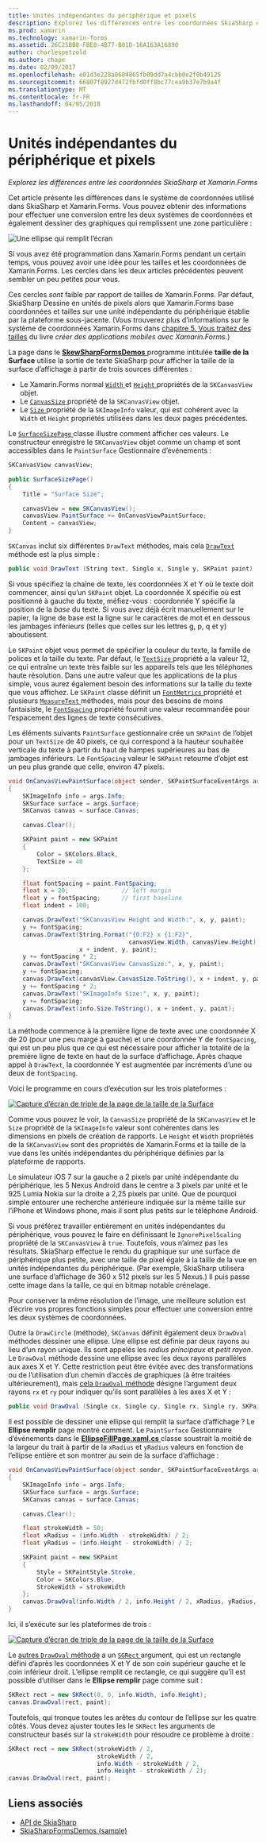```yaml
---
title: Unités indépendantes du périphérique et pixels
description: Explorez les différences entre les coordonnées SkiaSharp et Xamarin.Forms
ms.prod: xamarin
ms.technology: xamarin-forms
ms.assetid: 26C25BB8-FBE8-4B77-B01D-16A163A16890
author: charlespetzold
ms.author: chape
ms.date: 02/09/2017
ms.openlocfilehash: e01d3e228a0684865fb09dd7a4cbb0e2f0b49125
ms.sourcegitcommit: 66807f8927d472fbfd0ff8bc77cea9b37e7b9a4f
ms.translationtype: MT
ms.contentlocale: fr-FR
ms.lasthandoff: 04/05/2018
---
```

# <a name="pixels-and-device-independent-units"></a>Unités indépendantes du périphérique et pixels

_Explorez les différences entre les coordonnées SkiaSharp et Xamarin.Forms_

Cet article présente les différences dans le système de coordonnées utilisé dans SkiaSharp et Xamarin.Forms. Vous pouvez obtenir des informations pour effectuer une conversion entre les deux systèmes de coordonnées et également dessiner des graphiques qui remplissent une zone particulière :

![](pixels-images/screenfillexample.png "Une ellipse qui remplit l’écran")

Si vous avez été programmation dans Xamarin.Forms pendant un certain temps, vous pouvez avoir une idée pour les tailles et les coordonnées de Xamarin.Forms. Les cercles dans les deux articles précédentes peuvent sembler un peu petites pour vous.

Ces cercles *sont* faible par rapport de tailles de Xamarin.Forms. Par défaut, SkiaSharp Dessine en unités de pixels alors que Xamarin.Forms base coordonnées et tailles sur une unité indépendante du périphérique établie par la plateforme sous-jacente. (Vous trouverez plus d’informations sur le système de coordonnées Xamarin.Forms dans [chapitre 5. Vous traitez des tailles](~/xamarin-forms/creating-mobile-apps-xamarin-forms/summaries/chapter05.md) du livre *créer des applications mobiles avec Xamarin.Forms*.)

La page dans le [ **SkewSharpFormsDemos** ](https://developer.xamarin.com/samples/xamarin-forms/SkiaSharpForms/Demos/) programme intitulée **taille de la Surface** utilise la sortie de texte SkiaSharp pour afficher la taille de la surface d’affichage à partir de trois sources différentes :

- Le Xamarin.Forms normal [ `Width` ](https://developer.xamarin.com/api/property/Xamarin.Forms.VisualElement.Width/) et [ `Height` ](https://developer.xamarin.com/api/property/Xamarin.Forms.VisualElement.Height/) propriétés de la `SKCanvasView` objet.
- Le [ `CanvasSize` ](https://developer.xamarin.com/api/property/SkiaSharp.Views.Forms.SKCanvasView.CanvasSize/) propriété de la `SKCanvasView` objet.
- Le [ `Size` ](https://developer.xamarin.com/api/property/SkiaSharp.SKImageInfo.Size/) propriété de la `SKImageInfo` valeur, qui est cohérent avec la `Width` et `Height` propriétés utilisées dans les deux pages précédentes.

Le [ `SurfaceSizePage` ](https://github.com/xamarin/xamarin-forms-samples/blob/master/SkiaSharpForms/Demos/Demos/SkiaSharpFormsDemos/Basics/SurfaceSizePage.cs) classe illustre comment afficher ces valeurs. Le constructeur enregistre le `SKCanvasView` objet comme un champ et sont accessibles dans le `PaintSurface` Gestionnaire d’événements :

```csharp
SKCanvasView canvasView;

public SurfaceSizePage()
{
    Title = "Surface Size";

    canvasView = new SKCanvasView();
    canvasView.PaintSurface += OnCanvasViewPaintSurface;
    Content = canvasView;
}
```

`SKCanvas` inclut six différentes `DrawText` méthodes, mais cela [ `DrawText` ](https://developer.xamarin.com/api/member/SkiaSharp.SKCanvas.DrawText/p/System.String/System.Single/System.Single/SkiaSharp.SKPaint/) méthode est la plus simple :

```csharp
public void DrawText (String text, Single x, Single y, SKPaint paint)
```

Si vous spécifiez la chaîne de texte, les coordonnées X et Y où le texte doit commencer, ainsi qu’un `SKPaint` objet. La coordonnée X spécifie où est positionné à gauche du texte, méfiez-vous : coordonnée Y spécifie la position de la *base* du texte. Si vous avez déjà écrit manuellement sur le papier, la ligne de base est la ligne sur le caractères de mot et en dessous les jambages inférieurs (telles que celles sur les lettres g, p, q et y) aboutissent.

Le `SKPaint` objet vous permet de spécifier la couleur du texte, la famille de polices et la taille du texte. Par défaut, le [ `TextSize` ](https://developer.xamarin.com/api/property/SkiaSharp.SKPaint.TextSize/) propriété a la valeur 12, ce qui entraîne un texte très faible sur les appareils tels que les téléphones haute résolution. Dans une autre valeur que les applications de la plus simple, vous aurez également besoin des informations sur la taille du texte que vous affichez. Le `SKPaint` classe définit un [ `FontMetrics` ](https://developer.xamarin.com/api/property/SkiaSharp.SKPaint.FontMetrics/) propriété et plusieurs [ `MeasureText` ](https://developer.xamarin.com/api/member/SkiaSharp.SKPaint.MeasureText/p/System.String/) méthodes, mais pour des besoins de moins fantaisiste, le [ `FontSpacing` ](https://developer.xamarin.com/api/property/SkiaSharp.SKPaint.FontSpacing/) propriété fournit une valeur recommandée pour l’espacement des lignes de texte consécutives.

Les éléments suivants `PaintSurface` gestionnaire crée un `SKPaint` de l’objet pour un `TextSize` de 40 pixels, ce qui correspond à la hauteur souhaitée verticale du texte à partir du haut de hampes supérieures au bas de jambages inférieurs. Le `FontSpacing` valeur le `SKPaint` retourne d’objet est un peu plus grande que celle, environ 47 pixels.

```csharp
void OnCanvasViewPaintSurface(object sender, SKPaintSurfaceEventArgs args)
{
    SKImageInfo info = args.Info;
    SKSurface surface = args.Surface;
    SKCanvas canvas = surface.Canvas;

    canvas.Clear();

    SKPaint paint = new SKPaint
    {
        Color = SKColors.Black,
        TextSize = 40
    };

    float fontSpacing = paint.FontSpacing;
    float x = 20;               // left margin
    float y = fontSpacing;      // first baseline
    float indent = 100;

    canvas.DrawText("SKCanvasView Height and Width:", x, y, paint);
    y += fontSpacing;
    canvas.DrawText(String.Format("{0:F2} x {1:F2}",
                                  canvasView.Width, canvasView.Height),
                    x + indent, y, paint);
    y += fontSpacing * 2;
    canvas.DrawText("SKCanvasView CanvasSize:", x, y, paint);
    y += fontSpacing;
    canvas.DrawText(canvasView.CanvasSize.ToString(), x + indent, y, paint);
    y += fontSpacing * 2;
    canvas.DrawText("SKImageInfo Size:", x, y, paint);
    y += fontSpacing;
    canvas.DrawText(info.Size.ToString(), x + indent, y, paint);
}
```

La méthode commence à la première ligne de texte avec une coordonnée X de 20 (pour une peu marge à gauche) et une coordonnée Y de `fontSpacing`, qui est un peu plus que ce qui est nécessaire pour afficher la totalité de la première ligne de texte en haut de la surface d’affichage. Après chaque appel à `DrawText`, la coordonnée Y est augmentée par incréments d’une ou deux de `fontSpacing`.

Voici le programme en cours d’exécution sur les trois plateformes :

[![](pixels-images/surfacesize-small.png "Capture d’écran de triple de la page de la taille de la Surface")](pixels-images/surfacesize-large.png#lightbox "Triple capture d’écran de la page de la taille de la Surface")

Comme vous pouvez le voir, la `CanvasSize` propriété de la `SKCanvasView` et le `Size` propriété de la `SKImageInfo` valeur sont cohérentes dans les dimensions en pixels de création de rapports. Le `Height` et `Width` propriétés de la `SKCanvasView` sont des propriétés de Xamarin.Forms et la taille de la vue dans les unités indépendantes du périphérique définies par la plateforme de rapports.

Le simulateur iOS 7 sur la gauche a 2 pixels par unité indépendante du périphérique, les 5 Nexus Android dans le centre a 3 pixels par unité et le 925 Lumia Nokia sur la droite a 2,25 pixels par unité. Que de pourquoi simple entourer une recherche antérieure indiquée sur la même taille sur l’iPhone et Windows phone, mais il sont plus petits sur le téléphone Android.

Si vous préférez travailler entièrement en unités indépendantes du périphérique, vous pouvez le faire en définissant le `IgnorePixelScaling` propriété de la `SKCanvasView` à `true`. Toutefois, vous n’aimez pas les résultats. SkiaSharp effectue le rendu du graphique sur une surface de périphérique plus petite, avec une taille de pixel égale à la taille de la vue en unités indépendantes du périphérique. (Par exemple, SkiaSharp utilisera une surface d’affichage de 360 x 512 pixels sur les 5 Nexus.) Il puis passe cette image dans la taille, ce qui en bitmap notable crénelage.

Pour conserver la même résolution de l’image, une meilleure solution est d’écrire vos propres fonctions simples pour effectuer une conversion entre les deux systèmes de coordonnées.

Outre la `DrawCircle` (méthode), `SKCanvas` définit également deux `DrawOval` méthodes dessiner une ellipse. Une ellipse est définie par deux rayons au lieu d’un rayon unique. Ils sont appelés les *radius principaux* et *petit rayon*. Le `DrawOval` méthode dessine une ellipse avec les deux rayons parallèles aux axes X et Y. Cette restriction peut être évitée avec des transformations ou de l’utilisation d’un chemin d’accès de graphiques (à être traitées ultérieurement), mais [cela `DrawOval` méthode](https://developer.xamarin.com/api/member/SkiaSharp.SKCanvas.DrawOval/p/System.Single/System.Single/System.Single/System.Single/SkiaSharp.SKPaint/) désigne l’argument deux rayons `rx` et `ry` pour indiquer qu’ils sont parallèles à les axes X et Y :

```csharp
public void DrawOval (Single cx, Single cy, Single rx, Single ry, SKPaint paint)
```

Il est possible de dessiner une ellipse qui remplit la surface d’affichage ? Le **Ellipse remplir** page montre comment. Le `PaintSurface` Gestionnaire d’événements dans le [ **EllipseFillPage.xaml.cs** ](https://github.com/xamarin/xamarin-forms-samples/blob/master/SkiaSharpForms/Demos/Demos/SkiaSharpFormsDemos/Basics/EllipseFillPage.xaml.cs) classe soustrait la moitié de la largeur du trait à partir de la `xRadius` et `yRadius` valeurs en fonction de l’ellipse entière et son montrer au sein de la surface d’affichage :

```csharp
void OnCanvasViewPaintSurface(object sender, SKPaintSurfaceEventArgs args)
{
    SKImageInfo info = args.Info;
    SKSurface surface = args.Surface;
    SKCanvas canvas = surface.Canvas;

    canvas.Clear();

    float strokeWidth = 50;
    float xRadius = (info.Width - strokeWidth) / 2;
    float yRadius = (info.Height - strokeWidth) / 2;

    SKPaint paint = new SKPaint
    {
        Style = SKPaintStyle.Stroke,
        Color = SKColors.Blue,
        StrokeWidth = strokeWidth
    };
    canvas.DrawOval(info.Width / 2, info.Height / 2, xRadius, yRadius, paint);
}
```

Ici, il s’exécute sur les plateformes de trois :

[![](pixels-images/ellipsefill-small.png "Capture d’écran de triple de la page de la taille de la Surface")](pixels-images/ellipsefill-large.png#lightbox "Triple capture d’écran de la page de la taille de la Surface")

Le [autres `DrawOval` méthode](https://developer.xamarin.com/api/member/SkiaSharp.SKCanvas.DrawOval/p/SkiaSharp.SKRect/SkiaSharp.SKPaint/) a un [ `SGRect` ](https://developer.xamarin.com/api/type/SkiaSharp.SKRect/) argument, qui est un rectangle défini d’après les coordonnées X et Y de son coin supérieur gauche et le coin inférieur droit. L’ellipse remplit ce rectangle, ce qui suggère qu’il est possible d’utiliser dans le **Ellipse remplir** page comme suit :

```csharp
SKRect rect = new SKRect(0, 0, info.Width, info.Height);
canvas.DrawOval(rect, paint);
```

Toutefois, qui tronque toutes les arêtes du contour de l’ellipse sur les quatre côtés. Vous devez ajuster toutes les le `SKRect` les arguments de constructeur basés sur la `strokeWidth` pour résoudre ce problème à droite :

```csharp
SKRect rect = new SKRect(strokeWidth / 2,
                         strokeWidth / 2,
                         info.Width - strokeWidth / 2,
                         info.Height - strokeWidth / 2);
canvas.DrawOval(rect, paint);
```


## <a name="related-links"></a>Liens associés

- [API de SkiaSharp](https://developer.xamarin.com/api/root/SkiaSharp/)
- [SkiaSharpFormsDemos (sample)](https://developer.xamarin.com/samples/xamarin-forms/SkiaSharpForms/Demos/)
